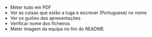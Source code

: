 - Meter tudo em PDF
- Ver as coisas que estão a tuga e escrever (Portuguese) no nome
- Ver os guiões das apresentações
- Verificar nome dos ficheiros
- Meter imagem da equipa no fim do README
